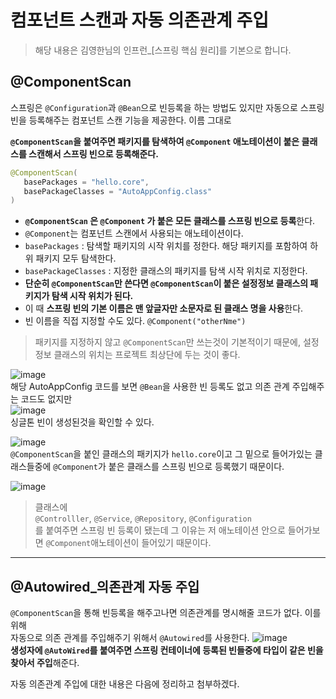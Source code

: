 # 컴포넌트 스캔과 자동 의존관계 주입
> 해당 내용은 김영한님의 인프런_[스프링 핵심 원리]를 기본으로 합니다.

## @ComponentScan
스프링은 `@Configuration`과 `@Bean`으로 빈등록을 하는 방법도 있지만
자동으로 스프링 빈을 등록해주는 컴포넌트 스캔 기능을 제공한다.
이름 그대로 

**`@ComponentScan`을 붙여주면 패키지를 탐색하여 `@Component` 애노테이션이 붙은 클래스를 스캔해서 스프링 빈으로 등록해준다.**
```java
@ComponentScan(
   basePackages = "hello.core",
   basePackageClasses = "AutoAppConfig.class"
)
```
* **`@ComponentScan` 은 `@Component` 가 붙은 모든 클래스를 스프링 빈으로 등록**한다.
* `@Component`는 컴포넌트 스캔에서 사용되는 애노테이션이다.
* `basePackages` : 탐색할 패키지의 시작 위치를 정한다. 해당 패키지를 포함하여 하위 패키지 모두 탐색한다.
* `basePackageClasses` : 지정한 클래스의 패키지를 탐색 시작 위치로 지정한다.
* **단순히 `@ComponentScan`만 쓴다면 `@ComponentScan`이 붙은 설정정보 클래스의 패키지가 탐색 시작 위치가 된다.**
* 이 때 **스프링 빈의 기본 이름은 맨 앞글자만 소문자로 된 클래스 명을 사용**한다.
* 빈 이름을 직접 지정할 수도 있다. `@Component("otherNme")`

> 패키지를 지정하지 않고 `@ComponentScan`만 쓰는것이 기본적이기 때문에, 설정 정보 클래스의 위치는 프로젝트 최상단에 두는 것이 좋다.  
  
![image](https://user-images.githubusercontent.com/108853290/183687446-a8b9014d-3909-42af-b3fd-ff7ae4854842.png)  
해당 AutoAppConfig 코드를 보면 `@Bean`을 사용한 빈 등록도 없고 의존 관계 주입해주는 코드도 없지만   
![image](https://user-images.githubusercontent.com/108853290/183687905-7a9a06cb-43cc-4239-8f6a-95a3f9625902.png)   
싱글톤 빈이 생성된것을 확인할 수 있다.  
  
![image](https://user-images.githubusercontent.com/108853290/183688425-d3af2bc8-4087-4625-ab3c-299a8106dd9e.png)  
`@ComponentScan`을 붙인 클래스의 패키지가 `hello.core`이고 그 밑으로 들어가있는 클래스들중에 `@Component`가 붙은 클래스를 스프링 빈으로 등록했기 때문이다.  
      
![image](https://user-images.githubusercontent.com/108853290/183693967-1f1b0027-f71b-4d66-81aa-3c1d8d0018c8.png)
    
 
> 클래스에  
`@Controlller`, `@Service`, `@Repository`, `@Configuration`  
를 붙여주면 스프링 빈 등록이 됐는데 그 이유는 저 애노테이션 안으로 들어가보면 `@Component`애노테이션이 들어있기 때문이다.


  ------------------------------------
  
## @Autowired_의존관계 자동 주입

`@ComponentScan`을 통해 빈등록을 해주고나면 의존관계를 명시해줄 코드가 없다. 이를 위해   
자동으로 의존 관계를 주입해주기 위해서 `@Autowired`를 사용한다.
![image](https://user-images.githubusercontent.com/108853290/183695081-0eb8229d-31da-4f04-9038-34fa9efbba7f.png)     
**생성자에 `@AutoWired`를 붙여주면 스프링 컨테이너에 등록된 빈들중에 타입이 같은 빈을 찾아서 주입**해준다.
 
 자동 의존관계 주입에 대한 내용은 다음에 정리하고 첨부하겠다.
